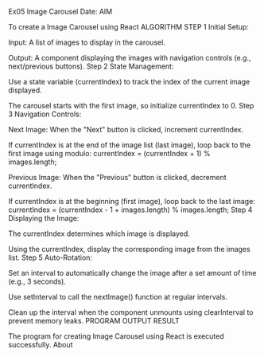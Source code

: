 Ex05 Image Carousel
Date:
AIM

To create a Image Carousel using React
ALGORITHM
STEP 1 Initial Setup:

Input: A list of images to display in the carousel.

Output: A component displaying the images with navigation controls (e.g., next/previous buttons).
Step 2 State Management:

Use a state variable (currentIndex) to track the index of the current image displayed.

The carousel starts with the first image, so initialize currentIndex to 0.
Step 3 Navigation Controls:

Next Image: When the "Next" button is clicked, increment currentIndex.

If currentIndex is at the end of the image list (last image), loop back to the first image using modulo: currentIndex = (currentIndex + 1) % images.length;

Previous Image: When the "Previous" button is clicked, decrement currentIndex.

If currentIndex is at the beginning (first image), loop back to the last image: currentIndex = (currentIndex - 1 + images.length) % images.length;
Step 4 Displaying the Image:

The currentIndex determines which image is displayed.

Using the currentIndex, display the corresponding image from the images list.
Step 5 Auto-Rotation:

Set an interval to automatically change the image after a set amount of time (e.g., 3 seconds).

Use setInterval to call the nextImage() function at regular intervals.

Clean up the interval when the component unmounts using clearInterval to prevent memory leaks.
PROGRAM
OUTPUT
RESULT

The program for creating Image Carousel using React is executed successfully.
About
